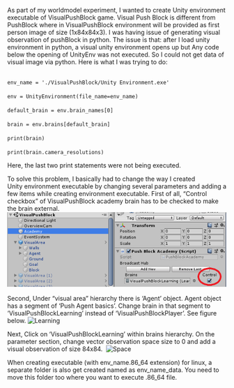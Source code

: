 As part of my worldmodel experiment, I wanted to create Unity environment executable of VisualPushBlock game. Visual Push Block is different from PushBlock where in VisualPushBlock environment will be provided as first person image of size (1x84x84x3). I was having issue of generating visual observation of pushBlock in python. The issue is that: after I load unity environment in python, a visual unity environment opens up but Any code below the opening of UnityEnv was not executed. So I could not get data of visual image via python. Here is what I was trying to do:


```from mlagents.envs import UnityEnvironment

env_name = './VisualPushBlock/Unity Environment.exe'

env = UnityEnvironment(file_name=env_name)

default_brain = env.brain_names[0]

brain = env.brains[default_brain]

print(brain)

print(brain.camera_resolutions)
```


Here, the last two print statements were not being executed.

To solve this problem, I basically had to change the way I created Unity environment executable by changing several parameters and adding a few items while creating environment executable. First of all, “Control checkbox” of VisualPushBlock academy brain has to be checked to make the brain external.
![External](/images/create_visual_pushblock_unity_env/unity-brain-external.png)

Second, Under “visual area” hierarchy there is ‘Agent’ object. Agent object has a segment of ‘Push Agent basics’. Change brain in that segment to ‘VisualPushBlockLearning’ instead of ‘VisualPushBlockPlayer’. See figure below.
![Learning](create_visual_pushblock_unity_env/unity-visual-brain.png)

Next, Click on ‘VisualPushBlockLearning’ within brains hierarchy. On the parameter section, change vector observation space size to 0 and add a visual observation of size 84x84. 
![Space](create_visual_pushblock_unity_env/space_size.png.png)

When creating executable (with env_name.86_64 extension) for linux, a separate folder is also get created named as env_name_data. You need to move this folder too where you want to execute .86_64 file.
